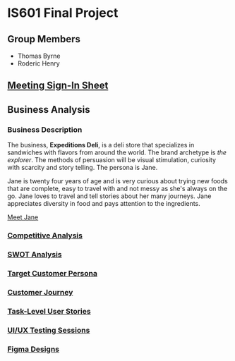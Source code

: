# IS601 Final Project

## Group Members
- Thomas Byrne
- Roderic Henry

## [Meeting Sign-In Sheet](signin.md)

## Business Analysis

### Business Description
The business, **Expeditions Deli**, is a deli store that specializes in sandwiches with flavors from around the world. The brand archetype is *the explorer*. The methods of persuasion will be visual stimulation, curiosity with scarcity and story telling. The persona is Jane.

Jane is twenty four years of age and is very curious about trying new foods that are complete, easy to travel with and not messy as she's always on the go. Jane loves to travel and tell stories about her many journeys. Jane appreciates diversity in food and pays attention to the ingredients.

[Meet Jane](persona.md)

### [Competitive Analysis](competitive-analysis.md)

### [SWOT Analysis](swot-analysis.md)

### [Target Customer Persona](persona.md)

### [Customer Journey](customer-journey.md)

### [Task-Level User Stories](user-stories.md)

### [UI/UX Testing Sessions](ui_ux-testing.docx)

### [Figma Designs](https://www.figma.com/file/tz75GtZjtQWg1M2hw688YO/Expeditions-Deli?type=design&node-id=0-1&mode=design&t=EdBgz8iYh4zT6AOJ-0)
